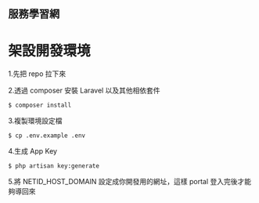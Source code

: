 ## 服務學習網

# 架設開發環境

1.先把 repo 拉下來

2.透過 composer 安裝 Laravel 以及其他相依套件

```
$ composer install
```

3.複製環境設定檔

```
$ cp .env.example .env
```

4.生成 App Key

```
$ php artisan key:generate
```

5.將 NETID_HOST_DOMAIN 設定成你開發用的網址，這樣 portal 登入完後才能夠導回來
